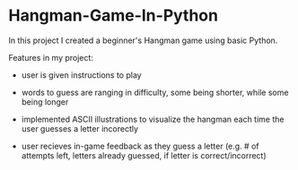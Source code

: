 # Hangman-Game-In-Python
In this project I created a beginner's Hangman game using basic Python.

Features in my project:

- user is given instructions to play

- words to guess are ranging in difficulty, some being shorter, while some being longer

- implemented ASCII illustrations to visualize the hangman each time the user
guesses a letter incorectly

- user recieves in-game feedback as they guess a letter (e.g. # of attempts left, letters already guessed, if letter is correct/incorrect)
